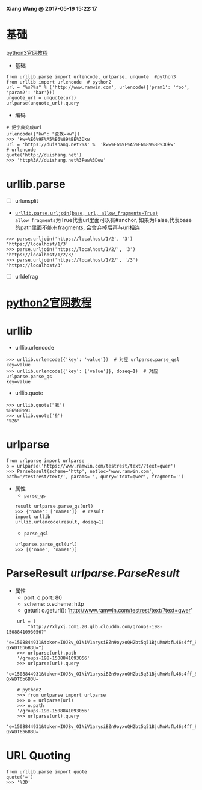 **Xiang Wang @ 2017-05-19 15:22:17**

# 基础
[python3官网教程](https://docs.python.org/3.6/library/urllib.parse.html)

* 基础
```
from urllib.parse import urlencode, urlparse, unquote  #python3
from urllib import urlencode  # python2
url = "%s?%s" % ('http://www.ramwin.com', urlencode({'pram1': 'foo', 'param2': 'bar'}))
unquote_url = unquote(url)
urlparse(unquote_url).query
```

* 编码
```
# 把字典变成url
urlencode({"kw": "查找=kw"})
>>> 'kw=%E6%9F%A5%E6%89%BE%3Dkw'
url = 'https://duishang.net?%s' %  'kw=%E6%9F%A5%E6%89%BE%3Dkw'
# urlencode
quote('http://duishang.net')
>>> 'http%3A//duishang.net%3Few%3Dew'
```

# urllib.parse
* [ ] urlunsplit
* [`urllib.parse.urljoin(base, url, allow_fragments=True)`](https://docs.python.org/3.6/library/urllib.parse.html#urllib.parse.urljoin)  
`allow_fragments`为True代表url里面可以有#anchor, 如果为False,代表base的path里面不能有fragments, 会舍弃掉后再与url相连
```
>>> parse.urljoin('https://localhost/1/2', '3')
'https://localhost/1/3'
>>> parse.urljoin('https://localhost/1/2/', '3')
'https://localhost/1/2/3/'
>>> parse.urljoin('https://localhost/1/2/', '/3')
'https://localhost/3'
```
* [ ] urldefrag

# [python2官网教程](https://docs.python.org/2/library/urlparse.html)
# urllib
* urllib.urlencode
```
>>> urllib.urlencode({'key': 'value'})  # 对应 urlparse.parse_qsl
key=value
>>> urllib.urlencode({'key': ['value']}, doseq=1)  # 对应 urlparse.parse_qs
key=value
```

* urllib.quote
```
>>> urllib.quote("我")
%E6%88%91
>>> urllib.quote('&')
"%26"
```

# urlparse
```
from urlparse import urlparse
o = urlparse('https://www.ramwin.com/testrest/text/?text=qwer')
>>> ParseResult(scheme='http', netloc='www.ramwin.com', path='/testrest/text/', params='', query='text=qwer', fragment='')
```
* 属性
    * `parse_qs`
    ```
    result urlparse.parse_qs(url)
    >>> {'name': ['name1']}  # result
    import urllib
    urllib.urlencode(result, doseq=1)
    ```
    * `parse_qsl`
    ```
    urlparse.parse_qsl(url)
    >>> [('name', 'name1')]
    ```


# ParseResult *urlparse.ParseResult*
* 属性
    * port: o.port: 80
    * scheme: o.scheme: http
    * geturl: o.geturl(): 'http://www.ramwin.com/testrest/text/?text=qwer'

```
    url = (
        "http://7xlyxj.com1.z0.glb.clouddn.com/groups-198-1508841093056?"
        "e=1508844931&token=I0J8v_OINiV1arysiBZn9oyxoQH2bt5q51BjuMnW:fL46s4ff_8wiNFm-QxWDT6b6B3U=")
    >>> urlparse(url).path
    '/groups-198-1508841093056'
    >>> urlparse(url).query
    'e=1508844931&token=I0J8v_OINiV1arysiBZn9oyxoQH2bt5q51BjuMnW:fL46s4ff_8wiNFm-QxWDT6b6B3U='

    # python2
    >>> from urlparse import urlparse
    >>> o = urlparse(url)
    >>> o.path
    '/groups-198-1508841093056'
    >>> urlparse(url).query
    'e=1508844931&token=I0J8v_OINiV1arysiBZn9oyxoQH2bt5q51BjuMnW:fL46s4ff_8wiNFm-QxWDT6b6B3U='
```

# URL Quoting

    from urllib.parse import quote
    quote('=')
    >>> '%3D'
